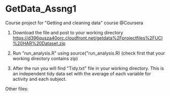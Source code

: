 # GetData_Assng1
Course project for "Getting and cleaning data" course @Coursera

1. Download the file and post to your working directory
https://d396qusza40orc.cloudfront.net/getdata%2Fprojectfiles%2FUCI%20HAR%20Dataset.zip

2. Run "run_analysis.R" using source("run_analysis.R) (check first that your working directory contains zip)

3. After the run you will find "Tidy.txt" file in your working directory. This is an independent tidy data set with the average of each variable for activity and each subject.

Other files:
